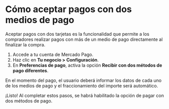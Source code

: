 # Cómo aceptar pagos con dos medios de pago

Aceptar pagos con dos tarjetas es la funcionalidad que permite a los compradores realizar pagos con más de un medio de pago directamente al finalizar la compra.

1. Accede a tu cuenta de Mercado Pago.
2. Haz clic en **Tu negocio > Configuración**. 
3. En **Preferencias de pago**, activa la opción **Recibir con dos métodos de pago diferentes**.

En el momento del pago, el usuario deberá informar los datos de cada uno de los medios de pago y el fraccionamiento del importe será automático.

¡Listo! Al completar estos pasos, se habrá habilitado la opción de pagar con dos métodos de pago.